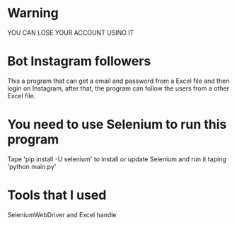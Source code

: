 # Warning

YOU CAN LOSE YOUR ACCOUNT USING IT

# Bot Instagram followers

This a program that can get a email and password from a Excel file and then login on Instagram, after that, the program can follow
the users from a other Excel file. 

# You need to use Selenium to run this program

Tape 'pip install -U selenium' to install or update Selenium and run it taping 'python main.py' 

# Tools that I used

SeleniumWebDriver and Excel handle
